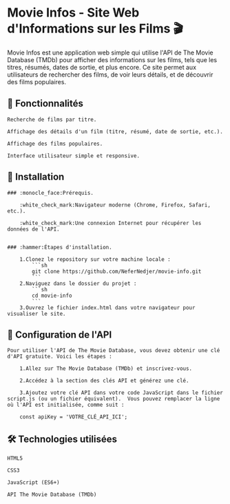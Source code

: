 # Movie Infos - Site Web d'Informations sur les Films 🎬

Movie Infos est une application web simple qui utilise l'API de The Movie Database (TMDb) pour afficher des informations sur les films, tels que les titres, résumés, dates de sortie, et plus encore. Ce site permet aux utilisateurs de rechercher des films, de voir leurs détails, et de découvrir des films populaires.


## 🎯 Fonctionnalités

    Recherche de films par titre.

    Affichage des détails d'un film (titre, résumé, date de sortie, etc.).

    Affichage des films populaires.

    Interface utilisateur simple et responsive.


## 🚀 Installation

    ### :monocle_face:Prérequis.

        :white_check_mark:Navigateur moderne (Chrome, Firefox, Safari, etc.).

        :white_check_mark:Une connexion Internet pour récupérer les données de l'API.  


    ### :hammer:Étapes d'installation.

        1.Clonez le repository sur votre machine locale :
            ```sh
            git clone https://github.com/NeferNedjer/movie-info.git
            ```
        2.Naviguez dans le dossier du projet :
            ```sh
            cd movie-info
            ```
        3.Ouvrez le fichier index.html dans votre navigateur pour visualiser le site.


## 🔑 Configuration de l'API

    Pour utiliser l'API de The Movie Database, vous devez obtenir une clé d'API gratuite. Voici les étapes :

        1.Allez sur The Movie Database (TMDb) et inscrivez-vous.

        2.Accédez à la section des clés API et générez une clé.

        3.Ajoutez votre clé API dans votre code JavaScript dans le fichier script.js (ou un fichier équivalent).  Vous pouvez remplacer la ligne où l'API est initialisée, comme suit :

        const apiKey = 'VOTRE_CLÉ_API_ICI';


## 🛠️ Technologies utilisées

    HTML5

    CSS3

    JavaScript (ES6+)

    API The Movie Database (TMDb)